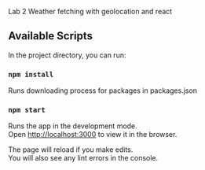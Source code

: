 Lab 2
Weather fetching with geolocation and react

## Available Scripts

In the project directory, you can run:

### `npm install`

Runs downloading process for packages in packages.json

### `npm start`

Runs the app in the development mode.<br>
Open [http://localhost:3000](http://localhost:3000) to view it in the browser.

The page will reload if you make edits.<br>
You will also see any lint errors in the console.

